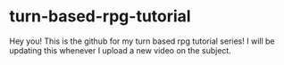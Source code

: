 # turn-based-rpg-tutorial
Hey you!
This is the github for my turn based rpg tutorial series!
I will be updating this whenever I upload a new video on the subject.
